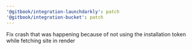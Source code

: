 ```yaml
---
'@gitbook/integration-launchdarkly': patch
'@gitbook/integration-bucket': patch
---
```


Fix crash that was happening because of not using the installation token while fetching site in render
